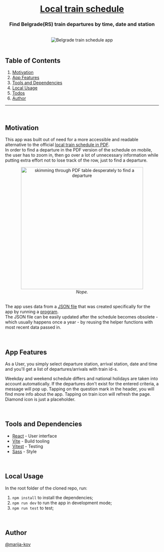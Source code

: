 <h1 align="center"><a href="https://bgdvoz1.web.app/">Local train schedule</a></h1>
<h3 align="center">Find Belgrade(RS) train departures by time, date and station</h3>
<br>
<div align="center"><img src="https://i.imgur.com/Qwv798j.gif" alt="Belgrade train schedule app" /></div> 
<br>

## Table of Contents

1. [Motivation](#motivation)
2. [App Features](#features)
3. [Tools and Dependencies](#tools)
4. [Local Usage](#localUsage)
5. [Todos](#todos)
6. [Author](#author)

---
<br>

## Motivation <a name = "motivation"></a>
 <div align="center"> 
  <p align="left">
   This app was built out of need for a more accessible and readable alternative to the official <a href="https://www.srbvoz.rs/wp-content/redvoznje/rv_bg_voza_za_2022.pdf">local train schedule in PDF</a>. 
   <br>
   In order to find a departure in the PDF version of the schedule on mobile, the user has to zoom in, then go over a lot of unnecessary information while putting extra effort not to lose track of the row, just to find a departure.
  </p>
  <img src="https://i.imgur.com/4Xa2ktQ.gif" alt="skimming through PDF table desperately to find a departure" height="400px"/>
  <br>
  <span><i> Nope.</i></span>
  <br>
  <br>
 </div>
<p> 
The app uses data from a <a href="https://github.com/Marija-Kov/train-schedule-23-api/blob/main/stations.json">JSON file</a> that was created specifically for the app by running a <a href="https://github.com/Marija-Kov/train-schedule-23-api/blob/main/helpers/runFunctions.ts">program</a>.
 <br>
The JSON file can be easily updated after the schedule becomes obsolete - which usually happens once a year - by reusing the helper functions with most recent data passed in.
</p>

<br>

## App Features <a name = "features"></a>
<p> 
 As a User, you simply select departure station, arrival station, date and time and you'll get a list of departures/arrivals with train id-s.
</p>
<p>
 Weekday and weekend schedule differs and national holidays are taken into account automatically. 
 If the departures don't exist for the entered criteria, a message will pop up.
 Tapping on the question mark in the header, you will find more info about the app.
 Tapping on train icon will refresh the page. Diamond icon is just a placeholder.
</p>

<br>

## Tools and Dependencies <a name = "tools"></a>

- [React](https://reactjs.org/) - User interface
- [Vite](https://vitejs.dev/) - Build tooling
- [Vitest](https://vitest.dev/) - Testing
- [Sass](https://sass-lang.com/) - Style


<br>

## Local Usage <a name = "localUsage"></a>

In the root folder of the cloned repo, run:
1. ```npm install``` to install the dependencies;
2. ```npm run dev``` to run the app in development mode;
3. ```npm run test``` to test;
            
<br>

## Author <a name = "author"></a>

[@marija-kov](https://github.com/Marija-Kov) 





